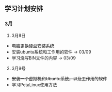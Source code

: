## 学习计划安排
### 3月
1. 3月8日
  - ~~电脑更换硬盘安装系统~~
  - 安装ubuntu系统和工作用的软件 -> 03/09
  - 学习烧写BIN文件的内容 -> 03/09
2. 3月9号
  - ~~安装一个虚拟机和Ubuntu系统，以及工作用的软件~~ 
  - 学习PetaLinux使用方法

